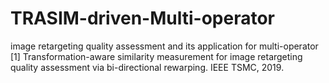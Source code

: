 # TRASIM-driven-Multi-operator
image retargeting quality assessment and its application for multi-operator  [1] Transformation-aware similarity measurement for image retargeting quality assessment via bi-directional rewarping. IEEE TSMC, 2019.
